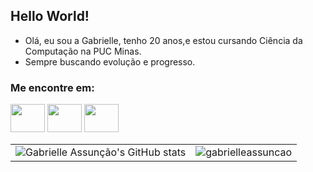 ## Hello World!

- Olá, eu sou a Gabrielle, tenho 20 anos,e estou cursando Ciência da Computação na PUC Minas.
- Sempre buscando evolução e progresso.

### Me encontre em:
  
<div> 

  <a href="https://www.instagram.com/gabriellerrr?igsh=MWNyMW93eGw0ZTk0dg==" target="_blank"><img src="https://www.verbalbeginnings.com/wp-content/uploads/2019/11/new-instagram-logo-png-transparent.png" target="_blank" width="55" height="45"></a> 
   <a href="mailto:gabrielledocarmoassuncao@gmail.com"><img src="https://www.freepnglogos.com/uploads/logo-gmail-png/logo-gmail-png-google-mail-gmail-logo-logotype-7.png" width="55" height="45"></a>
  <a href="https://www.linkedin.com/in/gabrielle-assun%C3%A7%C3%A3o-a555a2213/" target="_blank"><img src="https://www.endupack.com/wp-content/uploads/2019/06/linkedin-icon-logo-png-transparent.png" target="_blank" width="55" height="45"></a>
  
<table>
  <tr>
    <td>
      <img src="https://github-readme-stats.vercel.app/api/top-langs?username=gabrielleassuncao&show_icons=true&locale=en&layout=compact&bg_color=ffffff&title_color=ffb6c1&text_color=333333&icon_color=ffb6c1&border_color=ffb6c1" alt="Gabrielle Assunção's GitHub stats" />
    </td>
    <td>
      <img src="https://github-readme-stats.vercel.app/api?username=gabrielleassuncao&show_icons=true&locale=en&bg_color=ffffff&title_color=ffb6c1&text_color=333333&icon_color=ffb6c1&border_color=ffb6c1" alt="gabrielleassuncao" />
    </td>
  </tr>
</table>

</div>


